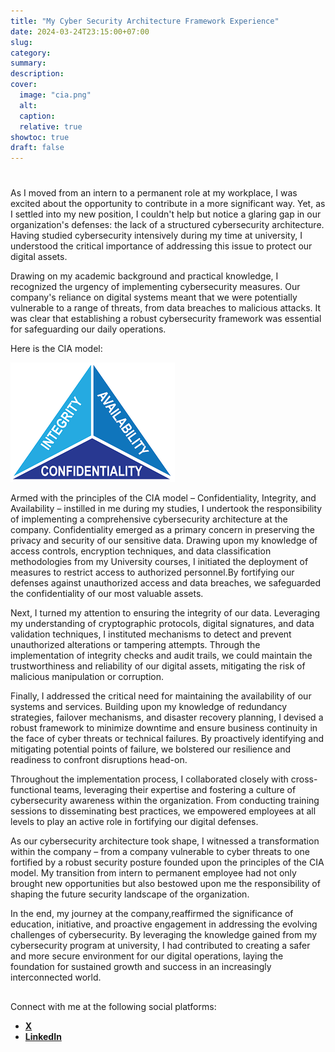 ```yaml
---
title: "My Cyber Security Architecture Framework Experience"
date: 2024-03-24T23:15:00+07:00
slug: 
category: 
summary:
description: 
cover:
  image: "cia.png" 
  alt:
  caption: 
  relative: true
showtoc: true
draft: false
---
```


#
As I moved from an intern to a permanent role at my workplace, I was excited about the opportunity to contribute in a more significant way. Yet, as I settled into my new position, I couldn't help but notice a glaring gap in our organization's defenses: the lack of a structured cybersecurity architecture. Having studied cybersecurity intensively during my time at university, I understood the critical importance of addressing this issue to protect our digital assets.

Drawing on my academic background and practical knowledge, I recognized the urgency of implementing cybersecurity measures. Our company's reliance on digital systems meant that we were potentially vulnerable to a range of threats, from data breaches to malicious attacks. It was clear that establishing a robust cybersecurity framework was essential for safeguarding our daily operations.


Here is the CIA model:

![CIA Model Diagram][def]



Armed with the principles of the CIA model – Confidentiality, Integrity, and Availability – instilled in me during my studies, I undertook the responsibility of implementing a comprehensive cybersecurity architecture at the company.
Confidentiality emerged as a primary concern in preserving the privacy and security of our sensitive data. Drawing upon my knowledge of access controls, encryption techniques, and data classification methodologies from my University courses, I initiated the deployment of measures to restrict access to authorized personnel.By fortifying our defenses against unauthorized access and data breaches, we safeguarded the confidentiality of our most valuable assets.

Next, I turned my attention to ensuring the integrity of our data. Leveraging my understanding of cryptographic protocols, digital signatures, and data validation techniques, I instituted mechanisms to detect and prevent unauthorized alterations or tampering attempts. Through the implementation of integrity checks and audit trails, we could maintain the trustworthiness and reliability of our digital assets, mitigating the risk of malicious manipulation or corruption.

Finally, I addressed the critical need for maintaining the availability of our systems and services. Building upon my knowledge of redundancy strategies, failover mechanisms, and disaster recovery planning, I devised a robust framework to minimize downtime and ensure business continuity in the face of cyber threats or technical failures. By proactively identifying and mitigating potential points of failure, we bolstered our resilience and readiness to confront disruptions head-on.

Throughout the implementation process, I collaborated closely with cross-functional teams, leveraging their expertise and fostering a culture of cybersecurity awareness within the organization. From conducting training sessions to disseminating best practices, we empowered employees at all levels to play an active role in fortifying our digital defenses.

As our cybersecurity architecture took shape, I witnessed a transformation within the company – from a company vulnerable to cyber threats to one fortified by a robust security posture founded upon the principles of the CIA model. My transition from intern to permanent employee had not only brought new opportunities but also bestowed upon me the responsibility of shaping the future security landscape of the organization.

In the end, my journey at the company,reaffirmed the significance of education, initiative, and proactive engagement in addressing the evolving challenges of cybersecurity. By leveraging the knowledge gained from my cybersecurity program at university, I had contributed to creating a safer and more secure environment for our digital operations, laying the foundation for sustained growth and success in an increasingly interconnected world.
##

###

Connect with me at the following social platforms:
- [**X**](https://twitter.com/lexromoo)
- [**LinkedIn**](https://www.linkedin.com/in/alex-romo-0b720a2a2/)

[def]: cia.png